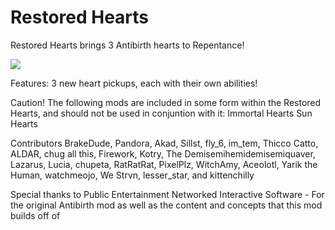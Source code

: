 # Restored Hearts

Restored Hearts brings 3 Antibirth hearts to Repentance!

![](https://i.imgur.com/mCgNt8Z.png)

Features:
3 new heart pickups, each with their own abilities!

Caution!
The following mods are included in some form within the Restored Hearts, and should not be used in conjuntion with it:
Immortal Hearts 
Sun Hearts

Contributors 
BrakeDude, Pandora, Akad, Sillst, fly_6, im_tem, Thicco Catto, ALDAR, chug all this, Firework, Kotry, The Demisemihemidemisemiquaver, Lazarus, Lucia, chupeta, RatRatRat, PixelPlz, WitchAmy, Aceolotl, Yarik the Human, watchmeojo, We Strvn, lesser_star, and kittenchilly


Special thanks to
Public Entertainment Networked Interactive Software - For the original Antibirth mod as well as the content and concepts that this mod builds off of

